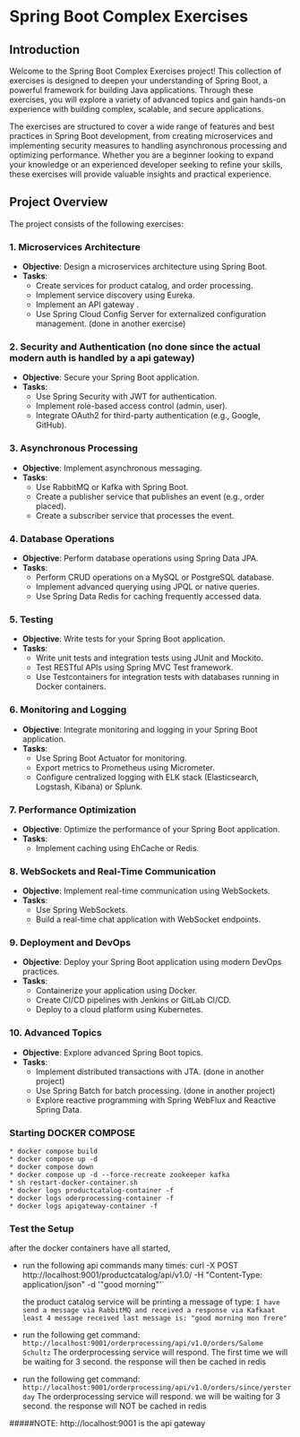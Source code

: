 # Spring Boot Complex Exercises

## Introduction

Welcome to the Spring Boot Complex Exercises project! This collection of exercises is designed to deepen your understanding of Spring Boot, a powerful framework for building Java applications. Through these exercises, you will explore a variety of advanced topics and gain hands-on experience with building complex, scalable, and secure applications.

The exercises are structured to cover a wide range of features and best practices in Spring Boot development, from creating microservices and implementing security measures to handling asynchronous processing and optimizing performance. Whether you are a beginner looking to expand your knowledge or an experienced developer seeking to refine your skills, these exercises will provide valuable insights and practical experience.

## Project Overview

The project consists of the following exercises:

### 1. Microservices Architecture
- **Objective**: Design a microservices architecture using Spring Boot.
- **Tasks**:
  - Create services for product catalog, and order processing.
  - Implement service discovery using Eureka.
  - Implement an API gateway .
  - Use Spring Cloud Config Server for externalized configuration management. (done in another exercise)

### 2. Security and Authentication (no done since the actual modern auth is handled by a api gateway)
- **Objective**: Secure your Spring Boot application.
- **Tasks**:
  - Use Spring Security with JWT for authentication.
  - Implement role-based access control (admin, user).
  - Integrate OAuth2 for third-party authentication (e.g., Google, GitHub).

### 3. Asynchronous Processing
- **Objective**: Implement asynchronous messaging.
- **Tasks**:
  - Use RabbitMQ or Kafka with Spring Boot.
  - Create a publisher service that publishes an event (e.g., order placed).
  - Create a subscriber service that processes the event.

### 4. Database Operations
- **Objective**: Perform database operations using Spring Data JPA.
- **Tasks**:
  - Perform CRUD operations on a MySQL or PostgreSQL database.
  - Implement advanced querying using JPQL or native queries.
  - Use Spring Data Redis for caching frequently accessed data.

### 5. Testing
- **Objective**: Write tests for your Spring Boot application.
- **Tasks**:
  - Write unit tests and integration tests using JUnit and Mockito.
  - Test RESTful APIs using Spring MVC Test framework.
  - Use Testcontainers for integration tests with databases running in Docker containers.

### 6. Monitoring and Logging
- **Objective**: Integrate monitoring and logging in your Spring Boot application.
- **Tasks**:
  - Use Spring Boot Actuator for monitoring.
  - Export metrics to Prometheus using Micrometer.
  - Configure centralized logging with ELK stack (Elasticsearch, Logstash, Kibana) or Splunk.

### 7. Performance Optimization
- **Objective**: Optimize the performance of your Spring Boot application.
- **Tasks**:
  - Implement caching using EhCache or Redis.

### 8. WebSockets and Real-Time Communication
- **Objective**: Implement real-time communication using WebSockets.
- **Tasks**:
  - Use Spring WebSockets.
  - Build a real-time chat application with WebSocket endpoints.

### 9. Deployment and DevOps
- **Objective**: Deploy your Spring Boot application using modern DevOps practices.
- **Tasks**:
  - Containerize your application using Docker.
  - Create CI/CD pipelines with Jenkins or GitLab CI/CD.
  - Deploy to a cloud platform  using Kubernetes.

### 10. Advanced Topics
- **Objective**: Explore advanced Spring Boot topics.
- **Tasks**:
  - Implement distributed transactions with JTA. (done in another project)
  - Use Spring Batch for batch processing. (done in another project)
  - Explore reactive programming with Spring WebFlux and Reactive Spring Data.

### Starting DOCKER COMPOSE
    * docker compose build 
    * docker compose up -d
    * docker compose down
    * docker compose up -d --force-recreate zookeeper kafka
    * sh restart-docker-container.sh
    * docker logs productcatalog-container -f
    * docker logs oderprocessing-container -f
    * docker logs apigateway-container -f

### Test the Setup
after the docker containers have all started, 

* run the following api commands many times:
    curl -X POST http://localhost:9001/productcatalog/api/v1.0/ -H "Content-Type: application/json" -d '"good morning"'`
    
    
    the product catalog service will be printing a message of type: 
    `I have send a message via RabbitMQ and received a response via Kafkaat least 4 message received last message is: "good morning mon frere"
    `
* run the following get command:
    `http://localhost:9001/orderprocessing/api/v1.0/orders/Salome Schultz`
    The orderprocessing service will respond. The first time we will be waiting for 3 second. the response will then be cached in redis
* run the following get command:
    `http://localhost:9001/orderprocessing/api/v1.0/orders/since/yersterday`
    The orderprocessing service will respond.  we will be waiting for 3 second. the response will NOT be cached in redis
   
#####NOTE: http://localhost:9001 is the api gateway